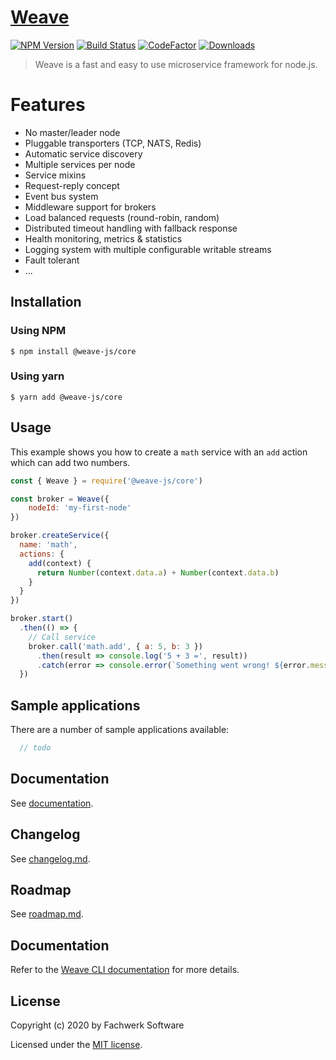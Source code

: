 
# [Weave](https://github.com/weave-microservices/weave)

[![NPM Version](https://img.shields.io/npm/v/@weave-js/core.svg)](https://www.npmjs.com/package/@weave-js/core)
[![Build Status](https://travis-ci.com/weave-microservices/weave.svg?branch=master)](https://travis-ci.com/weave-microservices/weave)
[![CodeFactor](https://www.codefactor.io/repository/github/weave-microservices/weave/badge)](https://www.codefactor.io/repository/github/weave-microservices/weave/overview/dev)
[![Downloads](https://img.shields.io/npm/dt/@weave-js/core.svg)](https://www.npmjs.com/package/@weave-js/core)

> Weave is a fast and easy to use microservice framework for node.js.


# Features

- No master/leader node
- Pluggable transporters (TCP, NATS, Redis)
- Automatic service discovery
- Multiple services per node
- Service mixins
- Request-reply concept
- Event bus system
- Middleware support for brokers
- Load balanced requests (round-robin, random)
- Distributed timeout handling with fallback response
- Health monitoring, metrics & statistics
- Logging system with multiple configurable writable streams
- Fault tolerant
- ...
  
## Installation

### Using NPM
```
$ npm install @weave-js/core
```

### Using yarn

```
$ yarn add @weave-js/core
```

## Usage

This example shows you how to create a `math` service with an `add` action which can add two numbers.

```js
const { Weave } = require('@weave-js/core')

const broker = Weave({
    nodeId: 'my-first-node'
})

broker.createService({
  name: 'math',
  actions: {
    add(context) {
      return Number(context.data.a) + Number(context.data.b)
    }
  }
})

broker.start()
  .then(() => {
    // Call service
    broker.call('math.add', { a: 5, b: 3 })
      .then(result => console.log('5 + 3 =', result))
      .catch(error => console.error(`Something went wrong! ${error.message}`))
  })

```

## Sample applications

There are a number of sample applications available:

```javascript
  // todo
```


## Documentation
See [documentation](https://weave.fachwerk.io).

## Changelog
See [changelog.md](changelog.md).

## Roadmap
See [roadmap.md](roadmap.md).

## Documentation

Refer to the [Weave CLI documentation](https://weave.fachwerk.io) for more details.

## License

Copyright (c) 2020 by Fachwerk Software

Licensed under the [MIT license](LICENSE).